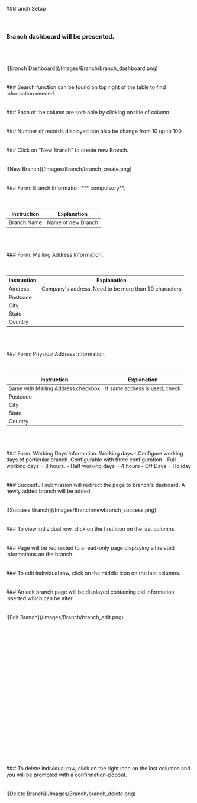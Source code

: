 ##Branch Setup
<br/>
<br/>
<br/>
### Branch dashboard will be presented.
<br/>
<br/>
<br/>
![Branch Dashboard](/Images/Branch/branch_dashboard.png)
<br/>
<br/>
<br/>
### Search function can be found on top right of the table to find information needed.
<br/>
<br/>
<br/>
### Each of the column are sort-able by clicking on title of column.
<br/>
<br/>
<br/>
### Number of records displayed can also be change from 10 up to 100.
<br/>
<br/>
<br/>
### Click on "New Branch" to create new Branch.
<br/>
<br/>
<br/>
![New Branch](/Images/Branch/branch_create.png)
<br/>
<br/>
<br/>
### Form: Branch Information *** compulsory**.
<br/>
<br/>
<br/>

| Instruction  | Explanation |
| ------------- | ------------- |
| Branch Name | Name of new Branch |

<br/>
<br/>
<br/>
### Form: Mailing Address Information.
<br/>
<br/>
<br/>

| Instruction  | Explanation |
| ------------- | ------------- |
| Address | Company's address. Need to be more than 10 characters |
| Postcode  | |
| City | |
| State | |
| Country | ||

<br/>
<br/>
<br/>
### Form: Physical Address Information.
<br/>
<br/>
<br/>

| Instruction  | Explanation |
| ------------- | ------------- |
| Same with Mailing Address checkbox | If same address is used, check |
| Postcode  | |
| City | |
| State | |
| Country | ||

<br/>
<br/>
<br/>
### Form: Working Days Information.
		Working days
			- Configure working days of particular branch. Configurable with three configuration
			- Full working days = 8 hours.
			- Half working days = 4 hours
			- Off Days = Holiday

<br/>
<br/>
<br/>
### Succesfull submission will redirect the page to branch's dasboard. A newly added branch will be added.
<br/>
<br/>
<br/>
![Success Branch](/Images/Branch/newbranch_success.png)
<br/>
<br/>
<br/>
### To view individual row, click on the first icon on the last columns.
<br/>
<br/>
<br/>
### Page will be redirected to a read-only page displaying all related informations on the branch.
<br/>
<br/>
<br/>
### To edit individual row, click on the middle icon on the last columns.
<br/>
<br/>
<br/>
### An edit branch page will be displayed containing old information inserted which can be alter.
<br/>
<br/>
<br/>
![Edit Branch](/Images/Branch/branch_edit.png)
<br/>
<br/>
<br/>
<br/>
<br/>
<br/>
<br/>
<br/>
<br/>
<br/>
<br/>
<br/>
<br/>
<br/>
<br/>
<br/>
<br/>
<br/>
<br/>
<br/>
<br/>
<br/>
<br/>
<br/>
### To delete individual row, click on the right icon on the last columns and you will be prompted with a confirmation-popout.
<br/>
<br/>
<br/>
![Delete Branch](/Images/Branch/branch_delete.png)
